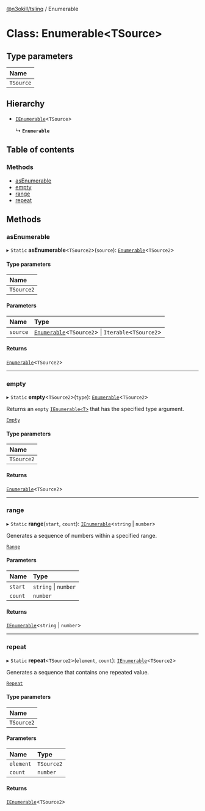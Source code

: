 [@n3okill/tslinq](../README.md) / Enumerable

# Class: Enumerable<TSource\>

## Type parameters

| Name      |
| :-------- |
| `TSource` |

## Hierarchy

- [`IEnumerable`][]<`TSource`\>

  ↳ **`Enumerable`**

## Table of contents

### Methods

- [asEnumerable](#asenumerable)
- [empty](#empty)
- [range](#range)
- [repeat](#repeat)

## Methods

### asEnumerable

▸ `Static` **asEnumerable**<`TSource2`\>(`source`): [`Enumerable`](enumerable.md)<`TSource2`\>

#### Type parameters

| Name       |
| :--------- |
| `TSource2` |

#### Parameters

| Name     | Type                                                                  |
| :------- | :-------------------------------------------------------------------- |
| `source` | [`Enumerable`](enumerable.md)<`TSource2`\> \| `Iterable`<`TSource2`\> |

#### Returns

[`Enumerable`](enumerable.md)<`TSource2`\>

---

### empty

▸ `Static` **empty**<`TSource2`\>(`type`): [`Enumerable`](enumerable.md)<`TSource2`\>

Returns an `empty` [`IEnumerable<T>`][] that has the specified type argument.

[`Empty`](https://docs.microsoft.com/en-us/dotnet/api/system.linq.enumerable.empty)

#### Type parameters

| Name       |
| :--------- |
| `TSource2` |

#### Returns

[`Enumerable`](enumerable.md)<`TSource2`\>

---

### range

▸ `Static` **range**(`start`, `count`): [`IEnumerable`][]<`string` \| `number`\>

Generates a sequence of numbers within a specified range.

[`Range`](https://docs.microsoft.com/en-us/dotnet/api/system.linq.enumerable.range)

#### Parameters

| Name    | Type                 |
| :------ | :------------------- |
| `start` | `string` \| `number` |
| `count` | `number`             |

#### Returns

[`IEnumerable`][]<`string` \| `number`\>

---

### repeat

▸ `Static` **repeat**<`TSource2`\>(`element`, `count`): [`IEnumerable`][]<`TSource2`\>

Generates a sequence that contains one repeated value.

[`Repeat`](https://docs.microsoft.com/en-us/dotnet/api/system.linq.enumerable.repeat)

#### Type parameters

| Name       |
| :--------- |
| `TSource2` |

#### Parameters

| Name      | Type       |
| :-------- | :--------- |
| `element` | `TSource2` |
| `count`   | `number`   |

#### Returns

[`IEnumerable`][]<`TSource2`\>

[`IEnumerable`]: ../interfaces/ienumerable.md
[`IEnumerable<T>`]: ../interfaces/ienumerable.md
